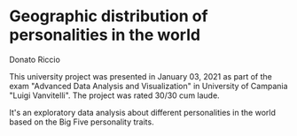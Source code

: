 # Geographic distribution of personalities in the world

Donato Riccio

This university project was presented in January 03, 2021 as part of the exam "Advanced Data Analysis and Visualization" in University of Campania "Luigi Vanvitelli". The project was rated 30/30 cum laude.

It's an exploratory data analysis about different personalities in the world based on the Big Five personality traits.
